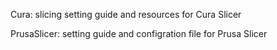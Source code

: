 Cura:
slicing setting guide and resources for Cura Slicer

PrusaSlicer:
setting guide and configration file for Prusa Slicer
